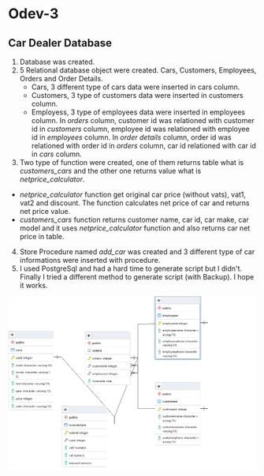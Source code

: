 # Odev-3
## Car Dealer Database 

1. Database was created.
2. 5 Relational database object were created. Cars, Customers, Employees, Orders and Order Details. 
    - Cars, 3 different type of cars data were inserted in cars column. 
    - Customers, 3 type of customers data were inserted in customers column.
    - Employess, 3 type of employees data were inserted in employees column.
In *orders* column, customer id was relationed with customer id in *customers* column, employee id was relationed with employee id in *employees* column. In *order details* column, order id was relationed with order id in *orders* column, car id relationed with car id in *cars* column.
3. Two type of function were created, one of them returns table what is *customers_cars* and the other one returns value what is *netprice_calculator*. 
- *netprice_calculator* function get original car price (without vats), vat1, vat2 and discount. The function calculates net price of car and returns net price value.
- *customers_cars* function returns customer name, car id, car make, car model and it uses *netprice_calculator* function and also returns car net price in table.
4. Store Procedure named *add_car* was created and 3 different type of car informations were inserted with procedure. 
5. I used PostgreSql and had a hard time to generate script but I didn't. Finally I tried a different method to generate script (with Backup). I hope it works. 

![Car Dealer ERD](CarDealer.png)
